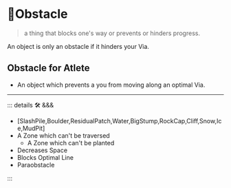 # 🔻<via>Obstacle</via>

> a thing that blocks one's way or prevents or hinders progress.

An object is only an obstacle if it hinders your Via.

## Obstacle for Atlete

- An object which prevents a you from moving along an optimal Via.

---

<!-- =================================================== -->
<!-- =================================================== -->
<!-- =================================================== -->
<!-- =================================================== -->
<!-- =================================================== -->
::: details 🛠 <dev>&&&</dev>

- [SlashPile,Boulder,ResidualPatch,Water,BigStump,RockCap,Cliff,Snow,Ice,MudPit]
- A Zone which can't be traversed
    - A Zone which can't be planted
- Decreases Space
- Blocks Optimal Line
- Paraobstacle

:::
